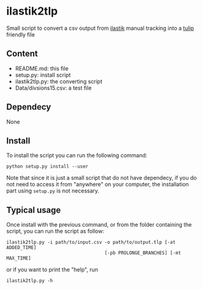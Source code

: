 # ilastik2tlp

Small script to convert a csv output from [ilastik](http://ilastik.org/ "ilastik") manual tracking into a [tulip](http://tulip.labri.fr/TulipDrupal/ "tulip") friendly file

## Content
- README.md: this file
- setup.py: install script
- ilastik2tlp.py: the converting script
- Data/divsions15.csv: a test file

## Dependecy
None

## Install
To install the script you can run the following command:
```shell
python setup.py install --user
```
Note that since it is just a small script that do not have dependecy, if you do not need to access it from "anywhere" on your computer, the installation part using ```setup.py``` is not necessary.

## Typical usage
Once install with the previous command, or from the folder containing the script, you can run the script as follow:
```shell
ilastik2tlp.py -i path/to/input.csv -o path/to/output.tlp [-at ADDED_TIME]
                                    [-pb PROLONGE_BRANCHES] [-mt MAX_TIME]
```
or if you want to print the "help", run 
```shell
ilastik2tlp.py -h
```

